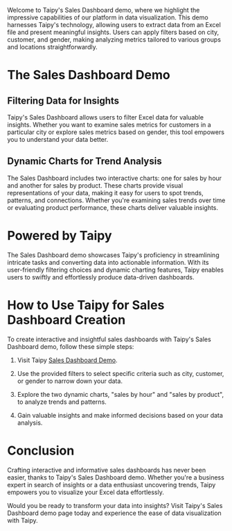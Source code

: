 Welcome to Taipy's Sales Dashboard demo, where we highlight the impressive capabilities 
of our platform in data visualization.  This demo harnesses Taipy's technology, allowing users to extract data from an Excel file and 
present meaningful insights. Users can apply filters based on city, customer, and gender, making 
analyzing metrics tailored to various groups and locations straightforwardly.

# The Sales Dashboard Demo
## Filtering Data for Insights
Taipy's Sales Dashboard allows users to filter Excel data for valuable insights. Whether you 
want to examine sales metrics for customers in a particular city or explore sales metrics based 
on gender, this tool empowers you to understand your data better.

## Dynamic Charts for Trend Analysis
The Sales Dashboard includes two interactive charts: one for sales by hour and another for sales 
by product. These charts provide visual representations of your data, making it easy for users 
to spot trends, patterns, and connections. Whether you're examining sales trends over time or 
evaluating product performance, these charts deliver valuable insights.

# Powered by Taipy
The Sales Dashboard demo showcases Taipy's proficiency in streamlining intricate tasks and 
converting data into actionable information. With its user-friendly filtering choices and 
dynamic charting features, Taipy enables users to swiftly and effortlessly produce data-driven 
dashboards.

# How to Use Taipy for Sales Dashboard Creation
To create interactive and insightful sales dashboards with Taipy's Sales Dashboard demo, follow 
these simple steps:

1. Visit Taipy [Sales Dashboard Demo](https://sales-dashboard.taipy.cloud/).

2. Use the provided filters to select specific criteria such as city, customer, or gender to 
    narrow down your data.

3. Explore the two dynamic charts, "sales by hour" and "sales by product", to analyze trends and 
    patterns.

4. Gain valuable insights and make informed decisions based on your data analysis.

# Conclusion
Crafting interactive and informative sales dashboards has never been easier, thanks to Taipy's 
Sales Dashboard demo. Whether you're a business expert in search of insights or a data 
enthusiast uncovering trends, Taipy empowers you to visualize your Excel data effortlessly.

Would you be ready to transform your data into insights? Visit Taipy's Sales Dashboard demo page 
today and experience the ease of data visualization with Taipy.

